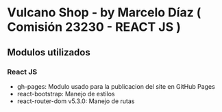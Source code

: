 # Vulcano Shop - by Marcelo Díaz ( Comisión 23230 - REACT JS )

## Modulos utilizados

 ### React JS
 
 * gh-pages: Modulo usado para la publicacion del site en GitHub Pages
 * react-bootstrap: Manejo de estilos
 * react-router-dom v5.3.0: Manejo de rutas